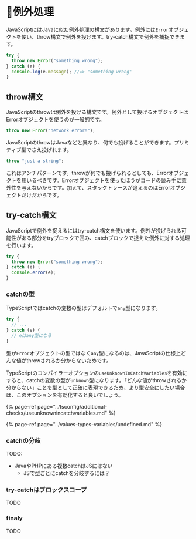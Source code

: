 # 🚧例外処理

JavaScriptにはJavaに似た例外処理の構文があります。例外には`Error`オブジェクトを使い、throw構文で例外を投げます。try-catch構文で例外を捕捉できます。

```javascript
try {
  throw new Error("something wrong");
} catch (e) {
  console.log(e.message); //=> "something wrong"
}
```

## throw構文

JavaScriptのthrowは例外を投げる構文です。例外として投げるオブジェクトはErrorオブジェクトを使うのが一般的です。

```javascript
throw new Error("network error!");
```

JavaScriptのthrowはJavaなどと異なり、何でも投げることができます。プリミティブ型でさえ投げれます。

```javascript
throw "just a string";
```

これはアンチパターンです。throwが何でも投げられるとしても、Errorオブジェクトを用いるべきです。Errorオブジェクトを使ったほうがコードの読み手に意外性を与えないからです。加えて、スタックトレースが追えるのはErrorオブジェクトだけだからです。

## try-catch構文

JavaScriptで例外を捉えるにはtry-catch構文を使います。例外が投げられる可能性がある部分をtryブロックで囲み、catchブロックで捉えた例外に対する処理を行います。

```javascript
try {
  throw new Error("something wrong");
} catch (e) {
  console.error(e);
}
```

### catchの型

TypeScriptではcatchの変数の型はデフォルトで`any`型になります。

```typescript
try {
  // ...
} catch (e) {
  // eはany型になる
}
```

型が`Error`オブジェクトの型ではなく`any`型になるのは、JavaScriptの仕様上どんな値がthrowされるか分からないためです。

TypeScriptのコンパイラーオプションの`useUnknownInCatchVariables`を有効にすると、catchの変数の型が`unknown`型になります。「どんな値がthrowされるか分からない」ことを型として正確に表現できるため、より型安全にしたい場合は、このオプションを有効化すると良いでしょう。

{% page-ref page="../tsconfig/additional-checks/useunknownincatchvariables.md" %}

{% page-ref page="../values-types-variables/undefined.md" %}

### catchの分岐

TODO:

* JavaやPHPにある複数catchはJSにはない
  * JSで型ごとにcatchを分岐するには？

### try-catchはブロックスコープ

TODO

### finaly

TODO


